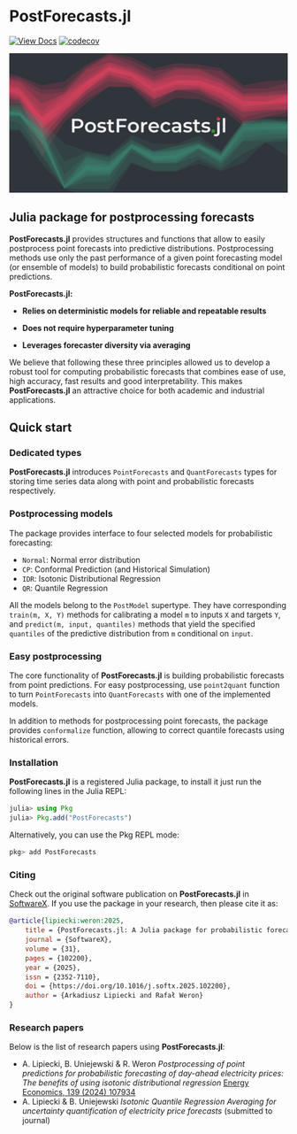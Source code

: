 # PostForecasts.jl
[![View Docs](https://img.shields.io/badge/View-Docs-blue)](https://lipiecki.github.io/PostForecasts.jl/)
[![codecov](https://codecov.io/github/lipiecki/PostForecasts.jl/graph/badge.svg?token=JJDOKDJ30H)](https://codecov.io/github/lipiecki/PostForecasts.jl)

![PostForecasts.jl](https://github.com/lipiecki/PostForecasts.jl/blob/main/docs/src/images/banner.png?raw=true)

## Julia package for postprocessing forecasts
**PostForecasts.jl** provides structures and functions that allow to easily postprocess point forecasts into predictive distributions. Postprocessing methods use only the past performance of a given point forecasting model (or ensemble of models) to build probabilistic forecasts conditional on point predictions.

**PostForecasts.jl:**

- **Relies on deterministic models for reliable and repeatable results**

- **Does not require hyperparameter tuning**

- **Leverages forecaster diversity via averaging**

We believe that following these three principles allowed us to develop a robust tool for computing probabilistic forecasts that combines ease of use, high accuracy, fast results and good interpretability. This makes **PostForecasts.jl** an attractive choice for both academic and industrial applications.

## Quick start

### Dedicated types
**PostForecasts.jl** introduces `PointForecasts` and `QuantForecasts` types for storing time series data along with point and probabilistic forecasts respectively.

### Postprocessing models
The package provides interface to four selected models for probabilistic forecasting:
- `Normal`:  Normal error distribution
- `CP`: Conformal Prediction (and Historical Simulation)
- `IDR`: Isotonic Distributional Regression
- `QR`: Quantile Regression

All the models belong to the `PostModel` supertype. They have corresponding `train(m, X, Y)` methods for calibrating a model `m` to inputs `X` and targets `Y`, and `predict(m, input, quantiles)` methods that yield the specified `quantiles` of the predictive distribution from `m` conditional on `input`.

### Easy postprocessing
The core functionality of **PostForecasts.jl** is building probabilistic forecasts from point predictions. For easy postprocessing, use `point2quant` function to turn `PointForecasts` into `QuantForecasts` with one of the implemented models.

In addition to methods for postprocessing point forecasts, the package provides `conformalize` function, allowing to correct quantile forecasts using historical errors.

### Installation
**PostForecasts.jl** is a registered Julia package, to install it just run the following lines in the Julia REPL:

```julia
julia> using Pkg
julia> Pkg.add("PostForecasts")
```

Alternatively, you can use the Pkg REPL mode:
```julia
pkg> add PostForecasts
```

### Citing
Check out the original software publication on **PostForecasts.jl** in [SoftwareX](https://doi.org/10.1016/j.softx.2025.102200). If you use the package in your research, then please cite it as:
```bibtex
@article{lipiecki:weron:2025,
    title = {PostForecasts.jl: A Julia package for probabilistic forecasting by postprocessing point predictions},
    journal = {SoftwareX},
    volume = {31},
    pages = {102200},
    year = {2025},
    issn = {2352-7110},
    doi = {https://doi.org/10.1016/j.softx.2025.102200},
    author = {Arkadiusz Lipiecki and Rafał Weron}
}
```

### Research papers
Below is the list of research papers using **PostForecasts.jl**:
- A. Lipiecki, B. Uniejewski & R. Weron *Postprocessing of point predictions for probabilistic forecasting of day-ahead electricity prices: The benefits of using isotonic distributional regression* [Energy Economics, 139 (2024) 107934](https://doi.org/10.1016/j.eneco.2024.107934)
- A. Lipiecki & B. Uniejewski *Isotonic Quantile Regression Averaging for uncertainty quantification of electricity price forecasts* (submitted to journal)
